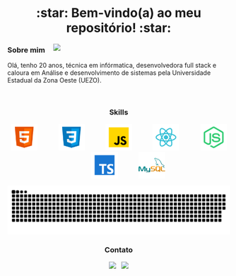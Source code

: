 
<h1 href="https://www.linkedin.com/in/adryane-fernandes-146ba01bb/" align="center">:star: Bem-vindo(a) ao meu repositório! :star:</h1>

<img min-width="400px" max-width="400px" width="400px" align="right" src="https://github-readme-stats.vercel.app/api?username=adryanefernandes&show_icons=true&theme=radical&include_all_commits=true&count_private=true"/>

<h3> Sobre mim </h3>
<p>Olá, tenho 20 anos, técnica em infórmatica, desenvolvedora full stack e caloura em Análise e desenvolvimento de sistemas pela Universidade Estadual da Zona Oeste (UEZO).</p>
<br />

<h3 align="center"> Skills </h3>
<div align="center"> 
                                                                                                               
<img src="https://github.com/adryanefernandes/adryanefernandes/blob/main/assets/html-5.svg" height="60px" alt="Logo html5"/>
&nbsp;&nbsp;&nbsp;&nbsp;&nbsp;&nbsp;&nbsp;&nbsp;&nbsp;&nbsp;
                                                                                                               
<img src="https://github.com/adryanefernandes/adryanefernandes/blob/main/assets/css3.svg" height="60px" margin="auto" alt="Logo css3"/>
&nbsp;&nbsp;&nbsp;&nbsp;&nbsp;&nbsp;&nbsp;&nbsp;&nbsp;&nbsp;     
  
<img src="https://github.com/adryanefernandes/adryanefernandes/blob/main/assets/javascript.svg"  height="60px" alt="Logo javascript"/>
&nbsp;&nbsp;&nbsp;&nbsp;&nbsp;&nbsp;&nbsp;&nbsp;&nbsp;&nbsp;

<img src="https://github.com/adryanefernandes/adryanefernandes/blob/main/assets/react.svg"  height="60px" alt="Logo react"/>
&nbsp;&nbsp;&nbsp;&nbsp;&nbsp;&nbsp;&nbsp;&nbsp;&nbsp;&nbsp;
                                                                                                       
<img src="https://github.com/adryanefernandes/adryanefernandes/blob/main/assets/nodejs.svg" height="60px"  alt="Logo node.js"/>
&nbsp;&nbsp;&nbsp;&nbsp;&nbsp;&nbsp;&nbsp;&nbsp;&nbsp;&nbsp; 
                                                                                                        
<img src="https://github.com/adryanefernandes/adryanefernandes/blob/main/assets/typescript.svg" height="60px" alt="Logo typescript"/>
&nbsp;&nbsp;&nbsp;&nbsp;&nbsp;&nbsp;&nbsp;&nbsp;&nbsp;&nbsp;
                                                                                                                                        
<img src="https://github.com/adryanefernandes/adryanefernandes/blob/main/assets/mysql.svg"  height="60px" alt="Logo mysql"/>
  
![Snake animation](https://github.com/adryanefernandes/adryanefernandes/blob/output/github-contribution-grid-snake.svg)
</div>



<h3 align="center"> Contato </h3>
<div align="center">
  <a href="https://www.linkedin.com/in/adryane-fernandes-146ba01bb/"><img src="https://img.shields.io/badge/LinkedIn-0077B5?style=for-the-badge&logo=linkedin&logoColor=white"/></a>
  &nbsp;
  <a href="mailto:edryfernandes@gmail.com"><img src="https://img.shields.io/badge/Gmail-D14836?style=for-the-badge&logo=gmail&logoColor=white"/></a>
</div>





